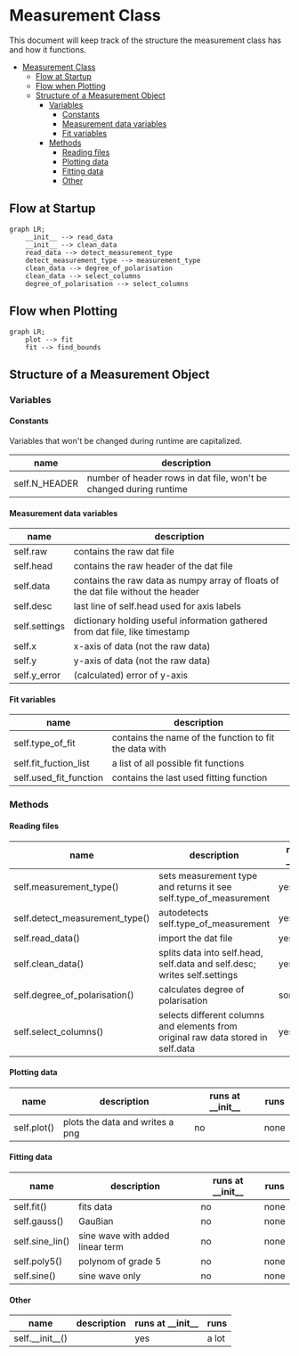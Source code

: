 Measurement Class
=================

This document will keep track of the structure the measurement class has and how it functions.

- [Measurement Class](#measurement-class)
  - [Flow at Startup](#flow-at-startup)
  - [Flow when Plotting](#flow-when-plotting)
  - [Structure of a Measurement Object](#structure-of-a-measurement-object)
    - [Variables](#variables)
      - [Constants](#constants)
      - [Measurement data variables](#measurement-data-variables)
      - [Fit variables](#fit-variables)
    - [Methods](#methods)
      - [Reading files](#reading-files)
      - [Plotting data](#plotting-data)
      - [Fitting data](#fitting-data)
      - [Other](#other)

Flow at Startup
---------------


```mermaid
graph LR;
    __init__ --> read_data
    __init__ --> clean_data
    read_data --> detect_measurement_type
    detect_measurement_type --> measurement_type
    clean_data --> degree_of_polarisation
    clean_data --> select_columns
    degree_of_polarisation --> select_columns
```

Flow when Plotting
------------------

```mermaid
graph LR;
    plot --> fit
    fit --> find_bounds

```


Structure of a Measurement Object
---------------------------------

### Variables

#### Constants

Variables that won't be changed during runtime are capitalized.

| name          | description                                                        |
| ------------- | ------------------------------------------------------------------ |
| self.N_HEADER | number of header rows in dat file, won't be changed during runtime |

#### Measurement data variables

| name          | description                                                                       |
| ------------- | --------------------------------------------------------------------------------- |
| self.raw      | contains the raw dat file                                                         |
| self.head     | contains the raw header of the dat file                                           |
| self.data     | contains the raw data as numpy array of floats of the dat file without the header |
| self.desc     | last line of self.head used for axis labels                                       |
| self.settings | dictionary holding useful information gathered from dat file, like timestamp      |
| self.x        | x-axis of data (not the raw data)                                                 |
| self.y        | y-axis of data (not the raw data)                                                 |
| self.y_error  | (calculated) error of y-axis                                                      |

#### Fit variables

| name                   | description                                            |
| ---------------------- | ------------------------------------------------------ |
| self.type_of_fit       | contains the name of the function to fit the data with |
| self.fit_fuction_list  | a list of all possible fit functions                   |
| self.used_fit_function | contains the last used fitting function                |


### Methods

#### Reading files

| name                           | description                                                                       | runs at \_\_init\_\_ | runs                                         |
| ------------------------------ | --------------------------------------------------------------------------------- | -------------------- | -------------------------------------------- |
| self.measurement_type()        | sets measurement type and returns it see self.type_of_measurement                 | yes                  | none                                         |
| self.detect_measurement_type() | autodetects self.type_of_measurement                                              | yes                  | measurement_type()                           |
| self.read_data()               | import the dat file                                                               | yes                  | detect_measurement_type()                    |
| self.clean_data()              | splits data into self.head, self.data and self.desc; writes self.settings         | yes                  | degree_of_polarisation() or select_columns() |
| self.degree_of_polarisation()  | calculates degree of polarisation                                                 | sometimes            | select_columns()                             |
| self.select_columns()          | selects different columns and elements from original raw data stored in self.data | yes                  | none                                         |


#### Plotting data

| name        | description                     | runs at \_\_init\_\_ | runs |
| ----------- | ------------------------------- | -------------------- | ---- |
| self.plot() | plots the data and writes a png | no                   | none |

#### Fitting data

| name            | description                      | runs at \_\_init\_\_ | runs |
| --------------- | -------------------------------- | -------------------- | ---- |
| self.fit()      | fits data                        | no                   | none |
| self.gauss()    | Gaußian                          | no                   | none |
| self.sine_lin() | sine wave with added linear term | no                   | none |
| self.poly5()    | polynom of grade 5               | no                   | none |
| self.sine()     | sine wave only                   | no                   | none |


#### Other

| name                | description | runs at \_\_init\_\_ | runs  |
| ------------------- | ----------- | -------------------- | ----- |
| self.\_\_init\_\_() |             | yes                  | a lot |
